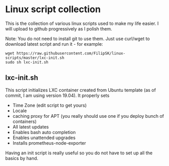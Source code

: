 # Linux script collection

This is the collection of various linux scripts used to make my life easier. I will upload to github progressively as I polish them.

Note: You do not need to install git to use them. Just use curl/wget to download latest script and run it - for example:

```
wget https://raw.githubusercontent.com/FilipSK/linux-scripts/master/lxc-init.sh
sudo sh lxc-init.sh
```

## lxc-init.sh

This script initializes LXC container created from Ubuntu template (as of commit, I am using version 19.04). It properly sets
- Time Zone (edit script to get yours)
- Locale
- caching proxy for APT (you really should use one if you deploy bunch of containers)
- All latest updates
- Enables bash auto completion
- Enables unattended upgrades
- Installs prometheus-node-exporter

Having an init script is really useful so you do not have to set up all the basics by hand.
